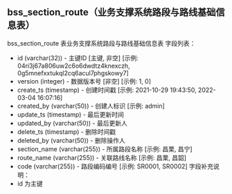 ## bss_section_route（业务支撑系统路段与路线基础信息表）
bss_section_route 表业务支撑系统路段与路线基础信息表
字段列表：
- id (varchar(32)) - 主键ID [主键, 非空] [示例: 04ri3j67a806uw2c6o6dwdtz4knexczh, 0g5mnefxxtukql2cq6acul7phgskowy7]
- version (integer) - 数据版本号 [非空] [示例: 1, 0]
- create_ts (timestamp) - 创建时间戳 [示例: 2021-10-29 19:43:50, 2022-03-04 16:07:16]
- created_by (varchar(50)) - 创建人标识 [示例: admin]
- update_ts (timestamp) - 最后更新时间
- updated_by (varchar(50)) - 最后更新人
- delete_ts (timestamp) - 删除时间戳
- deleted_by (varchar(50)) - 删除操作人
- section_name (varchar(255)) - 所属路段名称 [示例: 昌栗, 昌宁]
- route_name (varchar(255)) - 关联路线名称 [示例: 昌栗, 昌韶]
- code (varchar(255)) - 路段编码编号 [示例: SR0001, SR0002]
字段补充说明：
- id 为主键